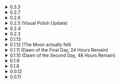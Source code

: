 <details>
<summary>0.3.3</summary>

* Added new Small-tier monster: Mechanical Spider.
* Split configuration files. Now each enemy has their own configuration file. This obviously results in config wipe.
* Added [AdvancedPrediction](https://thunderstore.io/package/score/AdvancedPrediction/) support.
* Added [Risky_Artifacts](https://thunderstore.io/package/Moffein/Risky_Artifacts/)' Artifact of Origin support. Ifrit is marked as Tier 2 boss, Colossus is marked as Tier 3 (Colossus is disabled by default).
* Added 3D Spatialization for sound effects and lowered attenuation range to 180m (was 200m).
	* _This should hopefully improve sound effects, making them less of a "100 volume at 90m range, 0 at 100m range"._
* Ifrit:
	* Restored jittery animation on having Malachite elite aspect.
	* Fixed fire particles becoming golden blocks on having Gilded elite aspect.
	* Fixed impact (or landing) animation.
* Colossus:
	* Fixed impact (or landing) animation.

</details>
<details>
<summary>0.2.7</summary>

* Made some asset optimizations.
	* _The mod is now 3mbs lighter and should consume less video memory._
* Fixed nullref spam on void death for Ifrit and Colossus.
</details>
<details>
<summary>0.2.6</summary>

* Exposed stage list to the config. If enemy has multiple variants, each variant gets its own config.
* Ifrit:
	* Added new spawning animation.
	* Made Ifrit about 15% larger. Size increase comes with adjusted hitboxes for his Flame Charge, they are scalled proportionally.
		* _Some people wanted him Colossus big, since he is about the size of Colossus in 1 and Returns. This is not happening, but with this I think we can reach a compromise._
	* Lowered jump power.
		* _No more silly airborne Ifrit for you._
	* Fixed Infernal Lantern's icon appearing huge when scraping.
	* Added dynamic bones to tail.
	* Fixed Hellzone sometimes spawning at 0.0.0 when Ifrit has no target while using the ability.
	* Added Gephyrophobia as possible stage.
</details>
<details>
<summary>0.2.5 (Visual Polish Update)</summary>

* Colossus:
	* Polished visuals.
	* Added SoTS elite displays.
	* Removed Abyssal Depths from possible stages, added Shattered Abodes and Disturbed Impact instead.
	* Laser Barrage:
		* Now has particles to indicate that Colossus is charging the attack and spotlight to indicate where he is firing.
	* Rock Clap:
		* Added option (disabled by default) to spawn monsters post loop on skill use. Non-elite Colossus will spawn one Golem, Fire Colossus will spawn 6 Wisps, Overloading will spawn 6 Jellyfishes, other elites will spawn 2 Golems. Spawned monsters inherit elite equipment but not do not get elite stat boosts.
* Spitter:
	* Polished visuals.
	* Added SoTS elite displays.	
	* Added Helminth Hatchery as possible stage. Replaces Mini Mushroom (can be disabled in the config).
	* Restored Bite effect that was broken post-SoTS.
* Ifrit:
	* Polished visuals.
	* Increased volume of some sounds so they are more distinct.
	* Hellzone:
		* Reworked. Now Ifrit fires fireball under his feet, that will spawn a volcano near targeted player. Behaves similarly to Stone Titan's fist attack.
		* As a result of rework volcano radius is nerfed to 9m (was 12m), number of rock shoots lowered to 3 (was 4).
	* Summon Pillar:
		* Now destroying the pillar makes it explode and deal damage to all monsters without dealing damage to players. It will play a distinct sound effect and play animation of fireball hitting the ground if players manage to do that.
		* Lowered pillar health to 585(+176) (was 720(+216)).
	* Flame Charge:
		* Now has new animation and sound effects on stomping.	
</details>
<details>
<summary>0.2.4</summary>

* Colossus:
	* Director credits increased from 1000 to 1150.
		* _This was actually made last patch but I forgot to add it to changelog. He is a bit too strong to appear early on, but should still be there if you just keep that Shrine of Mountain streak going._
* Ifrit:
	* Added missing Simulacrum stages and Void Cell as possible spawn stage.
	* Fixed NRE with Elder Lemurian flame attack.
* Spitter:
	* Restored Sulfur Pools spawning.
</details>
<details>
<summary>0.2.3</summary>

* Added new Champion-tier (or boss) monster: Ifrit.
* Restored DirectorAPI dependency and added DeployableAPI dependency.
	* _DirectorAPI dependency restores enemy spawns on custom stages. It wasn't working since SoTS._
* Fixed potential issue with boss drops in other mods due to code-created ScriptableObjects not having names.
* Added option to disable each instance of content separately.
	* _This means you can have boss items without bosses and vice versa. But obviously if you have boss item without a boss that means it can only spawn either via printers or Artifact of Command._
* Colossus:
	* Fixed Laser Barrage explosion damage being scaled of Laser Barrage Explosion radius config instead of correct config.
</details>
<details>
<summary>0.1.13</summary>

* Fixed Colossus not spawning outside of family events.
* Fixed Colossus' Laser Barrage not doing full head spin on high attack speed.
* Added soft dependency on RestoreGrandparentRock.
</details>
<details>
<summary>0.1.12 (The Moon actually fell)  </summary>

* SoTS update.
* Removed R2API dependencies.
* I would like to take a moment and tell Randy that he can go fuck himself.
</details>
<details>
<summary>0.1.11 (Dawn of the Final Day, 24 Hours Remain)  </summary>

* Added Colossus to Fogbound Lagoon.
* Some general polish.
</details>
<details>
<summary>0.1.10 (Dawn of the Second Day, 48 Hours Remain)  </summary>

* Colossus:
	* Added config option to destroy model after death (turned off by default).
	* Lowered director cost to 1000 (from 1200). Lowered minimum stage completion to 0 (from 3).
		* _With these changes he should become even more frequent, and with 1000\0 on director it is very possible to encounter Colossus on first stage with Shrines of the Mountain._
	* Laser Barrage's head pitch is lowered to 0.05 (from 0.75). Spread is lowered to 0.15 (from 0.18). Prep time lowered to 4.5 seconds (from 5.5).
		* _Now you can't just hide under his feet, you have to get around him or run far away. Well, not as far as it used to be._
	* Colossal Fist now deals 500% damage (was 400%) with 8% proc chance (was 10%).
		* _This is mostly performance related. DPS is still the same._
	* Castle variant visual polish.
</details>
<details>
<summary>0.1.9 </summary>

* Fixed an issue where loading the game with mod's unsupported language would hang the game at 100%.
* Spitter:
	* A big thanks to [rob](https://thunderstore.io/package/rob_gaming/) for a new set of animations!
	* Spitter now slows down on charging spit to 70% of movement speed and comes to a complete stop on spit release.
	* Charged Spit now has a sound cue on charging the attack.
	* Added 2 second cooldown on Bite.
		* _He was quite relentless in melee range when the intention was that it would be somewhat of a last resort for him. This should calm him down._
* Colossus:
	* Laser Barrage explosion radius increased from 5 to 10.
		* _You could just stand in front of him and not get hit, ever. It was never my intention to make this attack hard to dodge, but it should serve it intended purpose - create a hell zone in front of him that you need to get away from ASAP. Hopefully this will make it closer to that intent._
	* Lowered director cost to 1200.
	* Added Void Fields and Abyssal Depths as possible spawn stage.
		* _I've got a lot of reports that people just don't see him in runs. Lowering director cost and adding him to the only stage 4 he can kinda fit in (he can't go into the cave) should hopefully make him less rare. Void Fields should probably be behind config tho._
	* Fixed head disappearing under certain angles.
	* Added Sky Meadows variant. 
	* Added Castle variant (don't get your hopes up).
	* Fixed eye glow and light not going out on death. 
	* Fixed idle animation blending with death animation.
	* Fixed footstep effects not playing. 
	* Now you should really be careful when Colossus steps and falls to the ground.
	* hehe boner
</details>
<details>
<summary>0.1.8 </summary>

* Added new Champion-tier (or boss) monster: Colossus.
* Spitter:
	* Split projectiles no longer collide with bodies.
		* _It is done to remove "shotgun effect" where in some situations, depending on target's and Spitter's elevation all 4 projectiles will hit the same target, resulting in massive, unintended damage._
* Added pt-BR translation by [Kauzok](https://github.com/Kauzok)
</details>

<details>
<summary>0.0.12 </summary>

* Spitter:
	* Fixed log book display and text.
	* Fixed log book text showing up in chat on Spitter's monster log pickup.
	* Fixed Spitter not being stunnable, frozable, etc.
	* Adjusted sounds' volume and attenuation to roughly match vanilla.
	* Made projectile and DoT zone decal more orange-ish.
	* Slight adjustments to elite colors so hopefully Overloading and Glacial are easier to differentiate.
	* Added monster to Void Cells, Abyssal Depths (Simulacrum) and Bulwark's Ambry.
</details>

<details>
<summary>0.0.11 </summary>

* Initial release
</details>
